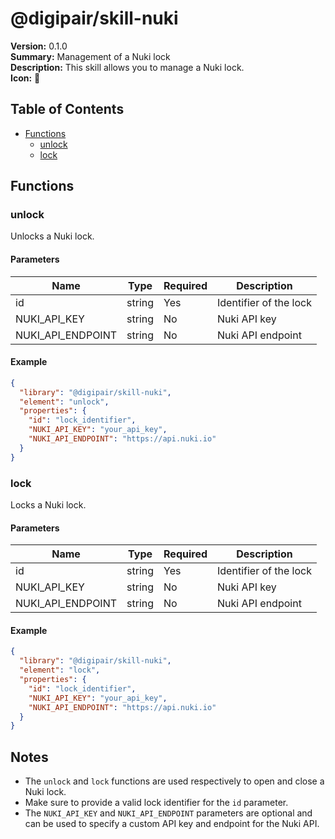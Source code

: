 # @digipair/skill-nuki

**Version:** 0.1.0  
**Summary:** Management of a Nuki lock  
**Description:** This skill allows you to manage a Nuki lock.  
**Icon:** 🔐

## Table of Contents

- [Functions](#functions)
  - [unlock](#unlock)
  - [lock](#lock)

## Functions

### unlock

Unlocks a Nuki lock.

#### Parameters

| Name               | Type   | Required | Description                |
|--------------------|--------|----------|----------------------------|
| id                 | string | Yes      | Identifier of the lock     |
| NUKI_API_KEY       | string | No       | Nuki API key               |
| NUKI_API_ENDPOINT  | string | No       | Nuki API endpoint          |

#### Example

```json
{
  "library": "@digipair/skill-nuki",
  "element": "unlock",
  "properties": {
    "id": "lock_identifier",
    "NUKI_API_KEY": "your_api_key",
    "NUKI_API_ENDPOINT": "https://api.nuki.io"
  }
}
```

### lock

Locks a Nuki lock.

#### Parameters

| Name               | Type   | Required | Description                |
|--------------------|--------|----------|----------------------------|
| id                 | string | Yes      | Identifier of the lock     |
| NUKI_API_KEY       | string | No       | Nuki API key               |
| NUKI_API_ENDPOINT  | string | No       | Nuki API endpoint          |

#### Example

```json
{
  "library": "@digipair/skill-nuki",
  "element": "lock",
  "properties": {
    "id": "lock_identifier",
    "NUKI_API_KEY": "your_api_key",
    "NUKI_API_ENDPOINT": "https://api.nuki.io"
  }
}
```

## Notes

- The `unlock` and `lock` functions are used respectively to open and close a Nuki lock.
- Make sure to provide a valid lock identifier for the `id` parameter.
- The `NUKI_API_KEY` and `NUKI_API_ENDPOINT` parameters are optional and can be used to specify a custom API key and endpoint for the Nuki API.